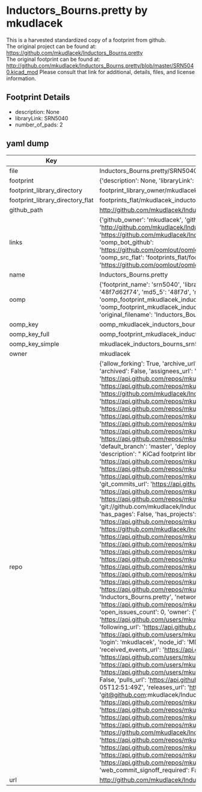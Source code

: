 # Inductors_Bourns.pretty by mkudlacek  
This is a harvested standardized copy of a footprint from github.  
The original project can be found at:  
https://github.com/mkudlacek/Inductors_Bourns.pretty  
The original footprint can be found at:
http://github.com/mkudlacek/Inductors_Bourns.pretty/blob/master/SRN5040.kicad_mod
Please consult that link for additional, details, files, and license information.  
## Footprint Details
* description: None  
* libraryLink: SRN5040  
* number_of_pads: 2  
## yaml dump  
| Key | Value |  
| --- | --- |  
| file | Inductors_Bourns.pretty/SRN5040.kicad_mod |  
| footprint | {'description': None, 'libraryLink': 'SRN5040', 'number_of_pads': 2} |  
| footprint_library_directory | footprint_library_owner/mkudlacek_Inductors_Bourns.pretty |  
| footprint_library_directory_flat | footprints_flat/mkudlacek_inductors_bourns_srn5040/working |  
| github_path | http://github.com/mkudlacek/Inductors_Bourns.pretty/blob/master/SRN5040.kicad_mod |  
| links | {'github_owner': 'mkudlacek', 'github_repo_name': 'Inductors_Bourns.pretty', 'github_src': 'http://github.com/mkudlacek/Inductors_Bourns.pretty/blob/master/SRN5040.kicad_mod', 'github_src_repo': 'https://github.com/mkudlacek/Inductors_Bourns.pretty', 'oomp_bot': 'footprints/mkudlacek_inductors_bourns_srn5040/working', 'oomp_bot_github': 'https://github.com/oomlout/oomlout_oomp_footprint_bot/tree/main/footprints/mkudlacek_inductors_bourns_srn5040/working', 'oomp_src_flat': 'footprints_flat/footprints_flat/mkudlacek_inductors_bourns_srn5040/working', 'oomp_src_flat_github': 'https://github.com/oomlout/oomlout_oomp_footprint_src/tree/main/footprints_flat/mkudlacek_inductors_bourns_srn5040/working'} |  
| name | Inductors_Bourns.pretty |  
| oomp | {'footprint_name': 'srn5040', 'library_name': 'inductors_bourns', 'md5': '48f7d62f74125d19103aa5325159bb65', 'md5_10': '48f7d62f74', 'md5_5': '48f7d', 'md5_6': '48f7d6', 'oomp_key': 'oomp_mkudlacek_inductors_bourns_srn5040', 'oomp_key_extra': 'oomp_footprint_mkudlacek_inductors_bourns_srn5040', 'oomp_key_full': 'oomp_footprint_mkudlacek_inductors_bourns_srn5040_48f7d6', 'oomp_key_simple': 'mkudlacek_inductors_bourns_srn5040', 'original_filename': 'Inductors_Bourns.pretty/SRN5040.kicad_mod', 'owner_name': 'mkudlacek'} |  
| oomp_key | oomp_mkudlacek_inductors_bourns_srn5040 |  
| oomp_key_full | oomp_footprint_mkudlacek_inductors_bourns_srn5040 |  
| oomp_key_simple | mkudlacek_inductors_bourns_srn5040 |  
| owner | mkudlacek |  
| repo | {'allow_forking': True, 'archive_url': 'https://api.github.com/repos/mkudlacek/Inductors_Bourns.pretty/{archive_format}{/ref}', 'archived': False, 'assignees_url': 'https://api.github.com/repos/mkudlacek/Inductors_Bourns.pretty/assignees{/user}', 'blobs_url': 'https://api.github.com/repos/mkudlacek/Inductors_Bourns.pretty/git/blobs{/sha}', 'branches_url': 'https://api.github.com/repos/mkudlacek/Inductors_Bourns.pretty/branches{/branch}', 'clone_url': 'https://github.com/mkudlacek/Inductors_Bourns.pretty.git', 'collaborators_url': 'https://api.github.com/repos/mkudlacek/Inductors_Bourns.pretty/collaborators{/collaborator}', 'comments_url': 'https://api.github.com/repos/mkudlacek/Inductors_Bourns.pretty/comments{/number}', 'commits_url': 'https://api.github.com/repos/mkudlacek/Inductors_Bourns.pretty/commits{/sha}', 'compare_url': 'https://api.github.com/repos/mkudlacek/Inductors_Bourns.pretty/compare/{base}...{head}', 'contents_url': 'https://api.github.com/repos/mkudlacek/Inductors_Bourns.pretty/contents/{+path}', 'contributors_url': 'https://api.github.com/repos/mkudlacek/Inductors_Bourns.pretty/contributors', 'created_at': '2018-08-05T12:08:20Z', 'default_branch': 'master', 'deployments_url': 'https://api.github.com/repos/mkudlacek/Inductors_Bourns.pretty/deployments', 'description': " KiCad footprint library for Bourns's SMD inductors", 'disabled': False, 'downloads_url': 'https://api.github.com/repos/mkudlacek/Inductors_Bourns.pretty/downloads', 'events_url': 'https://api.github.com/repos/mkudlacek/Inductors_Bourns.pretty/events', 'fork': False, 'forks': 0, 'forks_count': 0, 'forks_url': 'https://api.github.com/repos/mkudlacek/Inductors_Bourns.pretty/forks', 'full_name': 'mkudlacek/Inductors_Bourns.pretty', 'git_commits_url': 'https://api.github.com/repos/mkudlacek/Inductors_Bourns.pretty/git/commits{/sha}', 'git_refs_url': 'https://api.github.com/repos/mkudlacek/Inductors_Bourns.pretty/git/refs{/sha}', 'git_tags_url': 'https://api.github.com/repos/mkudlacek/Inductors_Bourns.pretty/git/tags{/sha}', 'git_url': 'git://github.com/mkudlacek/Inductors_Bourns.pretty.git', 'has_discussions': False, 'has_downloads': True, 'has_issues': True, 'has_pages': False, 'has_projects': True, 'has_wiki': True, 'homepage': '', 'hooks_url': 'https://api.github.com/repos/mkudlacek/Inductors_Bourns.pretty/hooks', 'html_url': 'https://github.com/mkudlacek/Inductors_Bourns.pretty', 'id': 143609514, 'is_template': False, 'issue_comment_url': 'https://api.github.com/repos/mkudlacek/Inductors_Bourns.pretty/issues/comments{/number}', 'issue_events_url': 'https://api.github.com/repos/mkudlacek/Inductors_Bourns.pretty/issues/events{/number}', 'issues_url': 'https://api.github.com/repos/mkudlacek/Inductors_Bourns.pretty/issues{/number}', 'keys_url': 'https://api.github.com/repos/mkudlacek/Inductors_Bourns.pretty/keys{/key_id}', 'labels_url': 'https://api.github.com/repos/mkudlacek/Inductors_Bourns.pretty/labels{/name}', 'language': None, 'languages_url': 'https://api.github.com/repos/mkudlacek/Inductors_Bourns.pretty/languages', 'license': None, 'merges_url': 'https://api.github.com/repos/mkudlacek/Inductors_Bourns.pretty/merges', 'milestones_url': 'https://api.github.com/repos/mkudlacek/Inductors_Bourns.pretty/milestones{/number}', 'mirror_url': None, 'name': 'Inductors_Bourns.pretty', 'network_count': 0, 'node_id': 'MDEwOlJlcG9zaXRvcnkxNDM2MDk1MTQ=', 'notifications_url': 'https://api.github.com/repos/mkudlacek/Inductors_Bourns.pretty/notifications{?since,all,participating}', 'open_issues': 0, 'open_issues_count': 0, 'owner': {'avatar_url': 'https://avatars.githubusercontent.com/u/146914?v=4', 'events_url': 'https://api.github.com/users/mkudlacek/events{/privacy}', 'followers_url': 'https://api.github.com/users/mkudlacek/followers', 'following_url': 'https://api.github.com/users/mkudlacek/following{/other_user}', 'gists_url': 'https://api.github.com/users/mkudlacek/gists{/gist_id}', 'gravatar_id': '', 'html_url': 'https://github.com/mkudlacek', 'id': 146914, 'login': 'mkudlacek', 'node_id': 'MDQ6VXNlcjE0NjkxNA==', 'organizations_url': 'https://api.github.com/users/mkudlacek/orgs', 'received_events_url': 'https://api.github.com/users/mkudlacek/received_events', 'repos_url': 'https://api.github.com/users/mkudlacek/repos', 'site_admin': False, 'starred_url': 'https://api.github.com/users/mkudlacek/starred{/owner}{/repo}', 'subscriptions_url': 'https://api.github.com/users/mkudlacek/subscriptions', 'type': 'User', 'url': 'https://api.github.com/users/mkudlacek'}, 'private': False, 'pulls_url': 'https://api.github.com/repos/mkudlacek/Inductors_Bourns.pretty/pulls{/number}', 'pushed_at': '2018-08-05T12:51:49Z', 'releases_url': 'https://api.github.com/repos/mkudlacek/Inductors_Bourns.pretty/releases{/id}', 'size': 5, 'ssh_url': 'git@github.com:mkudlacek/Inductors_Bourns.pretty.git', 'stargazers_count': 0, 'stargazers_url': 'https://api.github.com/repos/mkudlacek/Inductors_Bourns.pretty/stargazers', 'statuses_url': 'https://api.github.com/repos/mkudlacek/Inductors_Bourns.pretty/statuses/{sha}', 'subscribers_count': 1, 'subscribers_url': 'https://api.github.com/repos/mkudlacek/Inductors_Bourns.pretty/subscribers', 'subscription_url': 'https://api.github.com/repos/mkudlacek/Inductors_Bourns.pretty/subscription', 'svn_url': 'https://github.com/mkudlacek/Inductors_Bourns.pretty', 'tags_url': 'https://api.github.com/repos/mkudlacek/Inductors_Bourns.pretty/tags', 'teams_url': 'https://api.github.com/repos/mkudlacek/Inductors_Bourns.pretty/teams', 'temp_clone_token': None, 'topics': ['kicad'], 'trees_url': 'https://api.github.com/repos/mkudlacek/Inductors_Bourns.pretty/git/trees{/sha}', 'updated_at': '2018-08-05T12:52:58Z', 'url': 'https://api.github.com/repos/mkudlacek/Inductors_Bourns.pretty', 'visibility': 'public', 'watchers': 0, 'watchers_count': 0, 'web_commit_signoff_required': False} |  
| url | http://github.com/mkudlacek/Inductors_Bourns.pretty |  

